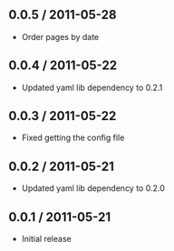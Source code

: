 0.0.5 / 2011-05-28
------------------
* Order pages by date

0.0.4 / 2011-05-22
------------------
* Updated yaml lib dependency to 0.2.1

0.0.3 / 2011-05-22
------------------

* Fixed getting the config file

0.0.2 / 2011-05-21
------------------

* Updated yaml lib dependency to 0.2.0

0.0.1 / 2011-05-21
------------------

* Initial release
